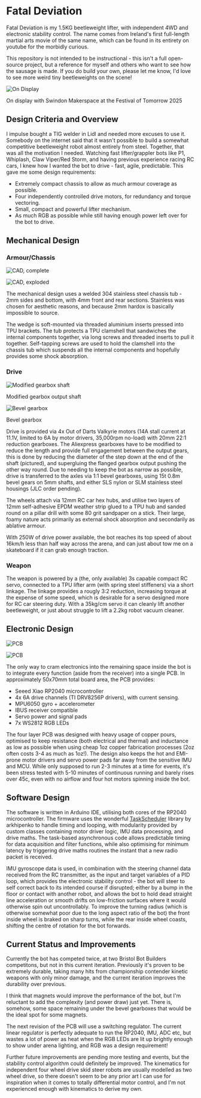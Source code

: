 # Fatal Deviation

Fatal Deviation is my 1.5KG beetleweight lifter, with independent 4WD and electronic stability control. The name comes from Ireland's first full-length martial arts movie of the same name, which can be found in its entirety on youtube for the morbidly curious.

This repository is not intended to be instructional - this isn't a full open-source project, but a reference for myself and others who want to see how the sausage is made. If you do build your own, please let me know, I'd love to see more weird tiny beetleweights on the scene!

![On Display](Images/display.jpg)

On display with Swindon Makerspace at the Festival of Tomorrow 2025


## Design Criteria and Overview

I impulse bought a TIG welder in Lidl and needed more excuses to use it. Somebody on the internet said that it wasn't possible to build a somewhat competitive beetleweight robot almost entirely from steel. Together, that was all the motivation I needed. Watching fast lifter/grappler bots like P1, Whiplash, Claw Viper/Red Storm, and having previous experience racing RC cars, I knew how I wanted the bot to drive - fast, agile, predictable. This gave me some design requirements:

* Extremely compact chassis to allow as much armour coverage as possible.
* Four independently controlled drive motors, for redundancy and torque vectoring.
* Small, compact and powerful lifter mechanism.
* As much RGB as possible while still having enough power left over for the bot to drive.


## Mechanical Design

### Armour/Chassis

![CAD, complete](Images/CAD_01.png)

![CAD, exploded](Images/CAD_02.png)

The mechanical design uses a welded 304 stainless steel chassis tub - 2mm sides and bottom, with 4mm front and rear sections. Stainless was chosen for aesthetic reasons, and because 2mm hardox is basically impossible to source.

The wedge is soft-mounted via threaded aluminium inserts pressed into TPU brackets. The tub protects a TPU clamshell that sandwiches the internal components together, via long screws and threaded inserts to pull it together. Self-tapping screws are used to hold the clamshell into the chassis tub which suspends all the internal components and hopefully provides some shock absorption.

### Drive

![Modified gearbox shaft](Images/gearbox_mod.jpeg)

Modified gearbox output shaft

![Bevel gearbox](Images/gearbox.jpeg)

Bevel gearbox

Drive is provided via 4x Out of Darts Valkyrie motors (14A stall current at 11.1V, limited to 6A by motor drivers, 35,000rpm no-load) with 20mm 22:1 reduction gearboxes. The Aliexpress gearboxes have to be modified to reduce the length and provide full engagement between the output gears, this is done by reducing the diameter of the step down at the end of the shaft (pictured), and supergluing the flanged gearbox output pushing the other way round. Due to needing to keep the bot as narrow as possible, drive is transferred to the axles via 1:1 bevel gearboxes, using 15t 0.8m bevel gears on 5mm shafts, and either SLS nylon or SLM stainless steel housings (JLC order pending).

The wheels attach via 12mm RC car hex hubs, and utilise two layers of 12mm self-adhesive EPDM weather strip glued to a TPU hub and sanded round on a pillar drill with some 80 grit sandpaper on a stick. Their large, foamy nature acts primarily as external shock absorption and secondarily as ablative armour.

With 250W of drive power available, the bot reaches its top speed of about 16km/h less than half way across the arena, and can just about tow me on a skateboard if it can grab enough traction.


### Weapon

The weapon is powered by a (the, only available) 3s capable compact RC servo, connected to a TPU lifter arm (with spring steel stiffeners) via a short linkage. The linkage provides a rougly 3:2 reduction, increasing torque at the expense of some speed, which is desirable for a servo designed more for RC car steering duty. With a 35kg/cm servo it can cleanly lift another beetleweight, or just about struggle to lift a 2.2kg robot vacuum cleaner.


## Electronic Design

![PCB](Images/pcb.jpeg)

![PCB](Images/pcb_01.png)

The only way to cram electronics into the remaining space inside the bot is to integrate every function (aside from the receiver) into a single PCB. In approximately 50x70mm total board area, the PCB provides:

* Seeed Xiao RP2040 microcontroller
* 4x 6A drive channels (TI DRV8256P drivers), with current sensing.
* MPU6050 gyro + accelerometer
* IBUS receiver compatible
* Servo power and signal pads
* 7x WS2812 RGB LEDs

The four layer PCB was designed with heavy usage of copper pours, optimised to keep resistance (both electrical and thermal) and inductance as low as possible when using cheap 1oz copper fabrication processes (2oz often costs 3-4 as much as 1oz!). The design also keeps the hot and EMI-prone motor drivers and servo power pads far away from the sensitive IMU and MCU. While only supposed to run 2-3 minutes at a time for events, it's been stress tested with 5-10 minutes of continuous running and barely rises over 45c, even with no airflow and four hot motors spinning inside the bot.


## Software Design

The software is written in Arduino IDE, utilising both cores of the RP2040 microcontroller. The firmware uses the wonderful [TaskScheduler](https://github.com/arkhipenko/TaskScheduler) library by arkhipenko to handle timing and looping, with modularity provided by custom classes containing motor driver logic, IMU data processing, and drive maths. The task-based asynchronous code allows predictable timing for data acquisition and filter functions, while also optimising for minimum latency by triggering drive maths routines the instant that a new radio packet is received.

IMU gyroscope data is used, in combination with the steering channel data received from the RC transmitter, as the input and target variables of a PID loop, which provides the electronic stability control - the bot will steer to self correct back to its intended course if disrupted; either by a bump in the floor or contact with another robot, and allows the bot to hold dead straight line acceleration or smooth drifts on low-friction surfaces where it would otherwise spin out uncontrollably. To improve the turning radius (which is otherwise somewhat poor due to the long aspect ratio of the bot) the front inside wheel is braked on sharp turns, while the rear inside wheel coasts, shifting the centre of rotation for the bot forwards.


## Current Status and Improvements

Currently the bot has competed twice, at two Bristol Bot Builders competitons, but not in this current iteration. Previously it's proven to be extremely durable, taking many hits from championship contender kinetic weapons with only minor damage, and the current iteration improves the durability over previous.

I think that magnets would improve the performance of the bot, but I'm reluctant to add the complexity (and power draw) just yet. There is, somehow, some space remaining under the bevel gearboxes that would be the ideal spot for some magnets.

The next revision of the PCB will use a switching regulator. The current linear regulator is perfectly adequate to run the RP2040, IMU, ADC etc, but wastes a lot of power as heat when the RGB LEDs are lit up brightly enough to show under arena lighting, and RGB was a design requirement!

Further future improvements are pending more testing and events, but the stability control algorithm could definitely be improved. The kinematics for independent four wheel drive skid steer robots are usually modelled as two wheel drive, so there doesn't seem to be any prior art I can use for inspiration when it comes to totally differential motor control, and I'm not experienced enough with kinematics to derive my own.


